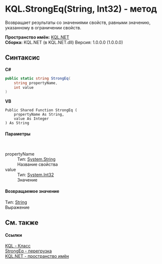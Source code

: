 # KQL.StrongEq(String, Int32) - метод
 

Возвращает результаты со значениями свойств, равными значению, указанному в ограничении свойств.

**Пространство имён:**&nbsp;<a href="3C471DD0">KQL.NET</a><br />**Сборка:**&nbsp;KQL.NET (в KQL.NET.dll) Версия: 1.0.0.0 (1.0.0.0)

## Синтаксис

**C#**<br />
``` C#
public static string StrongEq(
	string propertyName,
	int value
)
```

**VB**<br />
``` VB
Public Shared Function StrongEq ( 
	propertyName As String,
	value As Integer
) As String
```


#### Параметры
&nbsp;<dl><dt>propertyName</dt><dd>Тип:&nbsp;<a href="http://msdn2.microsoft.com/ru-ru/library/s1wwdcbf" target="_blank">System.String</a><br />Название свойства</dd><dt>value</dt><dd>Тип:&nbsp;<a href="http://msdn2.microsoft.com/ru-ru/library/td2s409d" target="_blank">System.Int32</a><br />Значение</dd></dl>

#### Возвращаемое значение
Тип:&nbsp;<a href="http://msdn2.microsoft.com/ru-ru/library/s1wwdcbf" target="_blank">String</a><br />Выражение

## См. также


#### Ссылки
<a href="A04103EA">KQL - Класс</a><br /><a href="9381D141">StrongEq - перегрузка</a><br /><a href="3C471DD0">KQL.NET - пространство имён</a><br />